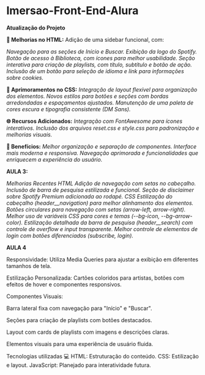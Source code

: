 # Imersao-Front-End-Alura

**Atualização do Projeto**

**🔧 Melhorias no HTML:**
Adição de uma sidebar funcional, com:

*Navegação para as seções de Início e Buscar.
Exibição da logo do Spotify.
Botão de acesso à Biblioteca, com ícones para melhor usabilidade.
Seção interativa para criação de playlists, com título, subtítulo e botão de ação.
Inclusão de um botão para seleção de idioma e link para informações sobre cookies.*


**🎨 Aprimoramentos no CSS:**
*Integração de layout flexível para organização dos elementos.
Novos estilos para botões e seções com bordas arredondadas e espaçamentos ajustados.
Manutenção de uma paleta de cores escura e tipografia consistente (DM Sans).*


**🌐 Recursos Adicionados:**
*Integração com FontAwesome para ícones interativos.
Inclusão dos arquivos reset.css e style.css para padronização e melhorias visuais.*


**🚀 Benefícios:**
*Melhor organização e separação de componentes.
Interface mais moderna e responsiva.
Navegação aprimorada e funcionalidades que enriquecem a experiência do usuário.*



**AULA 3:**

*Melhorias Recentes
HTML
Adição de navegação com setas no cabeçalho.
Inclusão de barra de pesquisa estilizada e funcional.
Seção de disclaimer sobre Spotify Premium adicionada ao rodapé.
CSS
Estilização do cabeçalho (header__navigation) para melhor alinhamento dos elementos.
Botões circulares para navegação com setas (arrow-left, arrow-right).
Melhor uso de variáveis CSS para cores e temas (--bg-icon, --bg-arrow-color).
Estilização detalhada da barra de pesquisa (header__search) com controle de overflow e input transparente.
Melhor controle de elementos de login com botões diferenciados (subscribe, login).*

**AULA 4**

Responsividade: Utiliza Media Queries para ajustar a exibição em diferentes tamanhos de tela.

Estilização Personalizada: Cartões coloridos para artistas, botões com efeitos de hover e componentes responsivos.

Componentes Visuais:

Barra lateral fixa com navegação para "Início" e "Buscar".

Seções para criação de playlists com botões destacados.

Layout com cards de playlists com imagens e descrições claras.

Elementos visuais para uma experiência de usuário fluida.

Tecnologias utilizadas 💻
HTML: Estruturação do conteúdo.
CSS: Estilização e layout.
JavaScript: Planejado para interatividade futura.

